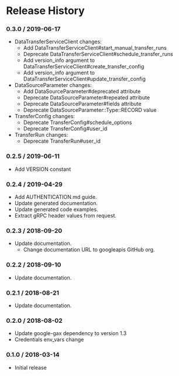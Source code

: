 # Release History

### 0.3.0 / 2019-06-17

* DataTransferServiceClient changes:
  * Add DataTransferServiceClient#start_manual_transfer_runs
  * Deprecate DataTransferServiceClient#schedule_transfer_runs
  * Add version_info argument to DataTransferServiceClient#create_transfer_config
  * Add version_info argument to DataTransferServiceClient#update_transfer_config
* DataSourceParameter changes:
  * Add DataSourceParameter#deprecated attribute
  * Deprecate DataSourceParameter#repeated attribute
  * Deprecate DataSourceParameter#fields attribute
  * Deprecate DataSourceParameter::Type::RECORD value
* TransferConfig changes:
  * Deprecate TransferConfig#schedule_options
  * Deprecate TransferConfig#user_id
* TransferRun changes:
  * Deprecate TransferRun#user_id

### 0.2.5 / 2019-06-11

* Add VERSION constant

### 0.2.4 / 2019-04-29

* Add AUTHENTICATION.md guide.
* Update generated documentation.
* Update generated code examples.
* Extract gRPC header values from request.

### 0.2.3 / 2018-09-20

* Update documentation.
  * Change documentation URL to googleapis GitHub org.

### 0.2.2 / 2018-09-10

* Update documentation.

### 0.2.1 / 2018-08-21

* Update documentation.

### 0.2.0 / 2018-08-02

* Update google-gax dependency to version 1.3
* Credentials env_vars change

### 0.1.0 / 2018-03-14

* Initial release
